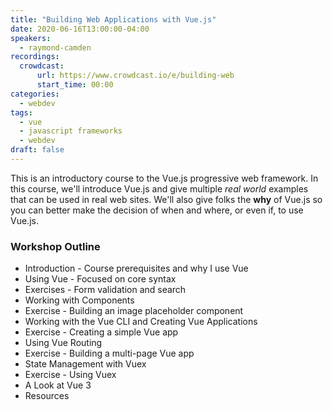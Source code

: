 ```yaml
---
title: "Building Web Applications with Vue.js"
date: 2020-06-16T13:00:00-04:00
speakers:
  - raymond-camden
recordings:
  crowdcast:
      url: https://www.crowdcast.io/e/building-web
      start_time: 00:00
categories:
  - webdev
tags:
  - vue
  - javascript frameworks
  - webdev
draft: false
---
```


This is an introductory course to the Vue.js progressive web framework. In this course, we'll introduce Vue.js and give multiple *real world* examples that can be used in real web sites. We'll also give folks the **why** of Vue.js so you can better make the decision of when and where, or even if, to use Vue.js.

### Workshop Outline

* Introduction - Course prerequisites and why I use Vue
* Using Vue - Focused on core syntax
* Exercises - Form validation and search
* Working with Components
* Exercise - Building an image placeholder component
* Working with the Vue CLI and Creating Vue Applications
* Exercise - Creating a simple Vue app
* Using Vue Routing
* Exercise - Building a multi-page Vue app
* State Management with Vuex
* Exercise - Using Vuex
* A Look at Vue 3
* Resources
